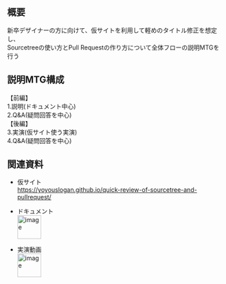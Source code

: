 ## 概要
新卒デザイナーの方に向けて、仮サイトを利用して軽めのタイトル修正を想定し、  
Sourcetreeの使い方とPull Requestの作り方について全体フローの説明MTGを行う

## 説明MTG構成
【前編】  
1.説明(ドキュメント中心)  
2.Q&A(疑問回答を中心)  
【後編】  
3.実演(仮サイト使う実演)  
4.Q&A(疑問回答を中心) 

## 関連資料
* 仮サイト  
https://yoyouslogan.github.io/quick-review-of-sourcetree-and-pullrequest/

* ドキュメント  
  <a href="https://drive.google.com/file/d/1XkZmb4kUd_jd-UgdwovaZoSUPRAleCiz/preview" target="_black">
    <img height="55" alt="image" src="https://user-images.githubusercontent.com/83993336/164488455-e7a091ef-5016-41ac-9826-9ac3b9b24088.png">
  </a>

* 実演動画  
  <a href="https://docs.google.com/document/d/1QgtyfrBzh9mrwf_LAJfHf2U0A7vxTsR9NXhAeW2ziRk/edit?usp=sharing" target="_black">
    <img height="55" alt="image" src="https://user-images.githubusercontent.com/83993336/164488304-83dd2ec2-170a-4cf7-b2ca-fc4fb465114b.png">
  </a>

